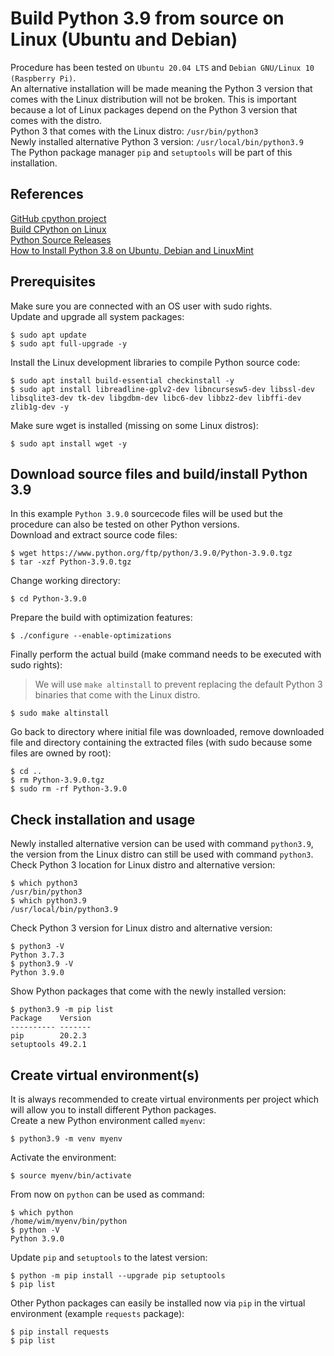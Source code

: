 # Build Python 3.9 from source on Linux (Ubuntu and Debian)
Procedure has been tested on `Ubuntu 20.04 LTS` and `Debian GNU/Linux 10 (Raspberry Pi)`.  
An alternative installation will be made meaning the Python 3 version that comes with the Linux distribution will not be broken.
This is important because a lot of Linux packages depend on the Python 3 version that comes with the distro.  
Python 3 that comes with the Linux distro: `/usr/bin/python3`  
Newly installed alternative Python 3 version: `/usr/local/bin/python3.9`  
The Python package manager `pip` and `setuptools` will be part of this installation.


## References
[GitHub cpython project](https://github.com/python/cpython/)  
[Build CPython on Linux](https://cpython-core-tutorial.readthedocs.io/en/latest/build_cpython_linux.html#)  
[Python Source Releases](https://www.python.org/downloads/source/)  
[How to Install Python 3.8 on Ubuntu, Debian and LinuxMint](https://tecadmin.net/install-python-3-8-ubuntu/)

## Prerequisites
Make sure you are connected with an OS user with sudo rights.  
Update and upgrade all system packages:
```
$ sudo apt update
$ sudo apt full-upgrade -y
```
Install the Linux development libraries to compile Python source code:
```
$ sudo apt install build-essential checkinstall -y
$ sudo apt install libreadline-gplv2-dev libncursesw5-dev libssl-dev libsqlite3-dev tk-dev libgdbm-dev libc6-dev libbz2-dev libffi-dev zlib1g-dev -y
```
Make sure wget is installed (missing on some Linux distros):
```
$ sudo apt install wget -y
```

## Download source files and build/install Python 3.9
In this example `Python 3.9.0` sourcecode files will be used but the procedure can also be tested on other Python versions.   
Download and extract source code files:
```
$ wget https://www.python.org/ftp/python/3.9.0/Python-3.9.0.tgz
$ tar -xzf Python-3.9.0.tgz
```
Change working directory:
```
$ cd Python-3.9.0
```
Prepare the build with optimization features:
```
$ ./configure --enable-optimizations
```
Finally perform the actual build (make command needs to be executed with sudo rights):
> We will use `make altinstall` to prevent replacing the default Python 3 binaries that come with the Linux distro.
```
$ sudo make altinstall
```
Go back to directory where initial file was downloaded, remove downloaded file and directory containing the extracted files (with sudo because some files are owned by root):
```
$ cd ..
$ rm Python-3.9.0.tgz
$ sudo rm -rf Python-3.9.0
```

## Check installation and usage
Newly installed alternative version can be used with command `python3.9`, the version from the Linux distro can still be used with command `python3`.  
Check Python 3 location for Linux distro and alternative version:
```
$ which python3
/usr/bin/python3
$ which python3.9
/usr/local/bin/python3.9
```
Check Python 3 version for Linux distro and alternative version:
```
$ python3 -V
Python 3.7.3
$ python3.9 -V
Python 3.9.0
```
Show Python packages that come with the newly installed version:
```
$ python3.9 -m pip list
Package    Version
---------- -------
pip        20.2.3
setuptools 49.2.1
```

## Create virtual environment(s)
It is always recommended to create virtual environments per project which will allow you to install different Python packages.   
Create a new Python environment called `myenv`:
```
$ python3.9 -m venv myenv
```
Activate the environment:
```
$ source myenv/bin/activate
```
From now on `python` can be used as command:
```
$ which python
/home/wim/myenv/bin/python
$ python -V
Python 3.9.0
```
Update `pip` and `setuptools` to the latest version:
```
$ python -m pip install --upgrade pip setuptools
$ pip list
```
Other Python packages can easily be installed now via `pip` in the virtual environment (example `requests` package):
```
$ pip install requests
$ pip list
```
